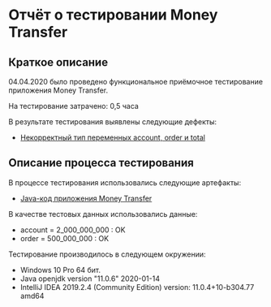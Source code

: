 # Отчёт о тестировании Money Transfer

## Краткое описание

04.04.2020 было проведено функциональное приёмочное тестирование приложения Money Transfer.

На тестирование затрачено: 0,5 часа

В результате тестирования выявлены следующие дефекты:
* [Некорректный тип переменных account, order и total](https://github.com/nmoraru/javaqa_2.1/issues/1)

## Описание процесса тестирования

В процессе тестирования использовались следующие артефакты:
* [Java-код приложения Money Transfer](https://github.com/nmoraru/javaqa_2.1/blob/master/src/Solution.java)

В качестве тестовых данных использовались данные:
* account = 2_000_000_000 : OK
* order = 500_000_000 : OK

Тестирование производилось в следующем окружении:
* Windows 10 Pro 64 бит.
* Java openjdk version "11.0.6" 2020-01-14
* IntelliJ IDEA 2019.2.4 (Community Edition) version: 11.0.4+10-b304.77 amd64
